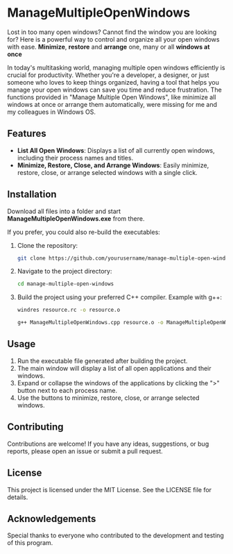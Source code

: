 # ManageMultipleOpenWindows
Lost in too many open windows? Cannot find the window you are looking for?
Here is a powerful way to control and organize all your open windows with ease. **Minimize**, **restore** and **arrange** one, many or all **windows at once**

In today's multitasking world, managing multiple open windows efficiently is crucial for productivity. Whether you're a developer, a designer, or just someone who loves to keep things organized, having a tool that helps you manage your open windows can save you time and reduce frustration. The functions provided in "Manage Multiple Open Windows", like minimize all windows at once or arrange them automatically, were missing for me and my colleagues in Windows OS. 

## Features
- **List All Open Windows**: Displays a list of all currently open windows, including their process names and titles.
- **Minimize, Restore, Close, and Arrange Windows**: Easily minimize, restore, close, or arrange selected windows with a single click.

## Installation
Download all files into a folder and start **ManageMultipleOpenWindows.exe** from there.

If you prefer, you could also re-build the executables:
1. Clone the repository:
    ```sh
    git clone https://github.com/yourusername/manage-multiple-open-windows.git
    ```
2. Navigate to the project directory:
    ```sh
    cd manage-multiple-open-windows
    ```
3. Build the project using your preferred C++ compiler. Example with g++:
    ```sh
    windres resource.rc -o resource.o
    ```
    ```sh
    g++ ManageMultipleOpenWindows.cpp resource.o -o ManageMultipleOpenWindows -lgdi32 -luser32 -lpsapi -lcomctl32 -static-libgcc -static-libstdc++ -static -mwindows -lpthread
    ```

## Usage
1. Run the executable file generated after building the project.
2. The main window will display a list of all open applications and their windows.
3. Expand or collapse the windows of the applications by clicking the ">" button next to each process name.
4. Use the buttons to minimize, restore, close, or arrange selected windows.

## Contributing
Contributions are welcome! If you have any ideas, suggestions, or bug reports, please open an issue or submit a pull request.

## License
This project is licensed under the MIT License. See the LICENSE file for details.

## Acknowledgements
Special thanks to everyone who contributed to the development and testing of this program.
